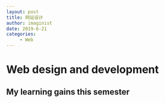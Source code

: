 ```yaml
---
layout: post
title: 网站设计
author: imaginist
date: 2019-6-21
categories:
     - Web
---
```


# Web design and development
## My learning gains this semester
